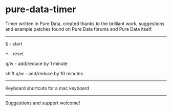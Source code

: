 # pure-data-timer

Timer written in Pure Data, created thanks to the brilliant work, suggestions and example patches found on Pure Data forums and Pure Data itself.


---

§ - start

± - reset

q/w - add/reduce by 1 minute

shift q/w - add/reduce by 10 minutes

---

Keyboard shortcuts for a mac keyboard

---

Suggestions and support welcome!

